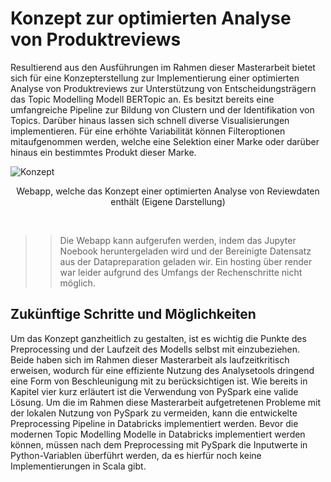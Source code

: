 # Konzept zur optimierten Analyse von Produktreviews


Resultierend aus den Ausführungen im Rahmen dieser Masterarbeit bietet sich für eine Konzepterstellung zur Implementierung einer optimierten Analyse von Produktreviews zur Unterstützung von Entscheidungsträgern das Topic Modelling Modell BERTopic an. Es besitzt bereits eine umfangreiche Pipeline zur Bildung von Clustern und der Identifikation von Topics. Darüber hinaus lassen sich schnell diverse Visualisierungen implementieren. Für eine erhöhte Variabilität können Filteroptionen mitaufgenommen werden, welche eine Selektion einer Marke oder darüber hinaus ein bestimmtes Produkt dieser Marke.
<Br>


![Konzept](img/Konzept_Webanwendung.gif)
<p align="center">Webapp, welche das Konzept einer optimierten Analyse von Reviewdaten enthält (Eigene Darstellung)</p>
<Br>

>> Die Webapp kann aufgerufen werden, indem das Jupyter Noebook heruntergeladen wird und der Bereinigte Datensatz aus der Datapreparation geladen wir. Ein hosting über render war leider aufgrund des Umfangs der Rechenschritte nicht möglich.


## Zukünftige Schritte und Möglichkeiten

Um das Konzept ganzheitlich zu gestalten, ist es wichtig die Punkte des Preprocessing und der Laufzeit des Modells selbst mit einzubeziehen. Beide haben sich im Rahmen dieser Masterarbeit als laufzeitkritisch erweisen, wodurch für eine effiziente Nutzung des Analysetools dringend eine Form von Beschleunigung mit zu berücksichtigen ist. Wie bereits in Kapitel vier kurz erläutert ist die Verwendung von PySpark eine valide Lösung. Um die im Rahmen diese Masterarbeit aufgetretenen Probleme mit der lokalen Nutzung von PySpark zu vermeiden, kann die entwickelte Preprocessing Pipeline in Databricks implementiert werden. Bevor die modernen Topic Modelling Modelle in Databricks implementiert werden können, müssen nach dem Preprocessing mit PySpark die Inputwerte in Python-Variablen überführt werden, da es hierfür noch keine Implementierungen in Scala gibt.


